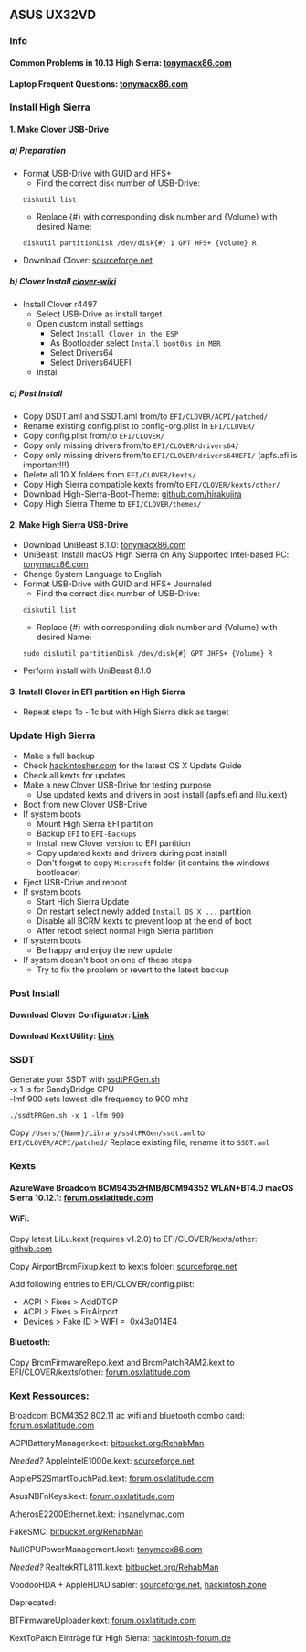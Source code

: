 ## ASUS UX32VD

### Info

#### Common Problems in 10.13 High Sierra: [tonymacx86.com](https://www.tonymacx86.com/threads/readme-common-problems-in-10-13-high-sierra.233582/)

#### Laptop Frequent Questions: [tonymacx86.com](https://www.tonymacx86.com/threads/faq-read-first-laptop-frequent-questions.164990/)

### Install High Sierra

#### 1. Make Clover USB-Drive

##### a) Preparation
- Format USB-Drive with GUID and HFS+
	- Find the correct disk number of USB-Drive:
	```
	diskutil list
	```
	- Replace {#} with corresponding disk number and {Volume} with desired Name:
	```
	diskutil partitionDisk /dev/disk{#} 1 GPT HFS+ {Volume} R
	```
- Download Clover: [sourceforge.net](https://sourceforge.net/projects/cloverefiboot/)

##### b) Clover Install [clover-wiki](https://clover-wiki.zetam.org/Installation)
- Install Clover r4497
	- Select USB-Drive as install target
	- Open custom install settings
		- Select `Install Clover in the ESP`
		- As Bootloader select `Install boot0ss in MBR`
    	- Select Drivers64
    	- Select Drivers64UEFI
	- Install

##### c) Post Install
- Copy DSDT.aml and SSDT.aml from/to `EFI/CLOVER/ACPI/patched/`
- Rename existing config.plist to config-org.plist in `EFI/CLOVER/`
- Copy config.plist from/to `EFI/CLOVER/`
- Copy only missing drivers from/to `EFI/CLOVER/drivers64/`
- Copy only missing drivers from/to `EFI/CLOVER/drivers64UEFI/` (apfs.efi is important!!!)
- Delete all 10.X folders from `EFI/CLOVER/kexts/`
- Copy High Sierra compatible kexts from/to `EFI/CLOVER/kexts/other/`
- Download High-Sierra-Boot-Theme: [github.com/hirakujira](https://github.com/hirakujira/High-Sierra-Boot-Theme)
- Copy High Sierra Theme to `EFI/CLOVER/themes/`

#### 2. Make High Sierra USB-Drive
- Download UniBeast 8.1.0: [tonymacx86.com](https://www.tonymacx86.com/resources/unibeast-8-1-0.353/)
- UniBeast: Install macOS High Sierra on Any Supported Intel-based PC: [tonymacx86.com](https://www.tonymacx86.com/threads/unibeast-install-macos-high-sierra-on-any-supported-intel-based-pc.235474/)
- Change System Language to English
- Format USB-Drive with GUID and HFS+ Journaled
	- Find the correct disk number of USB-Drive:
	```
	diskutil list
	```
	- Replace {#} with corresponding disk number and {Volume} with desired Name:
	```
	sudo diskutil partitionDisk /dev/disk{#} GPT JHFS+ {Volume} R
	```
- Perform install with UniBeast 8.1.0

#### 3. Install Clover in EFI partition on High Sierra
- Repeat steps 1b - 1c but with High Sierra disk as target


### Update High Sierra
- Make a full backup
- Check [hackintosher.com](https://hackintosher.com/guides/) for the latest OS X Update Guide
- Check all kexts for updates
- Make a new Clover USB-Drive for testing purpose
	- Use updated kexts and drivers in post install (apfs.efi and lilu.kext)
- Boot from new Clover USB-Drive
- If system boots
	- Mount High Sierra EFI partition
	- Backup `EFI` to `EFI-Backups`
	- Install new Clover version to EFI partition
	- Copy updated kexts and drivers during post install
	- Don't forget to copy `Microsoft` folder (it contains the windows bootloader)
- Eject USB-Drive and reboot
- If system boots
	- Start High Sierra Update
	- On restart select newly added `Install OS X ...` partition
	- Disable all BCRM kexts to prevent loop at the end of boot
	- After reboot select normal High Sierra partition
- If system boots
	- Be happy and enjoy the new update
- If system doesn't boot on one of these steps 
	- Try to fix the problem or revert to the latest backup

### Post Install

#### Download Clover Configurator: [Link](http://mackie100projects.altervista.org/download-clover-configurator/)

#### Download Kext Utility: [Link](http://cvad-mac.narod.ru/index/0-4)


### SSDT
Generate your SSDT with [ssdtPRGen.sh](https://github.com/Piker-Alpha/ssdtPRGen.sh)
<br>-x 1 is for SandyBridge CPU
<br>-lmf 900 sets lowest idle frequency to 900 mhz
```
./ssdtPRGen.sh -x 1 -lfm 900
```
Copy `/Users/{Name}/Library/ssdtPRGen/ssdt.aml` to `EFI/CLOVER/ACPI/patched/`
Replace existing file, rename it to `SSDT.aml`

### Kexts

#### AzureWave Broadcom BCM94352HMB/BCM94352 WLAN+BT4.0 macOS Sierra 10.12.1: [forum.osxlatitude.com](http://forum.osxlatitude.com/index.php?/topic/9414-azurewave-broadcom-bcm94352hmbbcm94352-wlanbt40-macos-sierra-10121/)

#### WiFi:
Copy latest LiLu.kext (requires v1.2.0) to EFI/CLOVER/kexts/other: [github.com](https://github.com/vit9696/Lilu/releases)

Copy AirportBrcmFixup.kext to kexts folder: [sourceforge.net](https://sourceforge.net/projects/airportbrcmfixup/files/)

Add following entries to EFI/CLOVER/config.plist:
- ACPI > Fixes > AddDTGP
- ACPI > Fixes > FixAirport
- Devices > Fake ID > WIFI =  0x43a014E4

#### Bluetooth:
Copy BrcmFirmwareRepo.kext and BrcmPatchRAM2.kext to EFI/CLOVER/kexts/other: [forum.osxlatitude.com](http://forum.osxlatitude.com/index.php?app=core&module=attach&section=attach&attach_id=12117)


### Kext Ressources:

Broadcom BCM4352 802.11 ac wifi and bluetooth combo card: [forum.osxlatitude.com](http://forum.osxlatitude.com/index.php?/topic/2767-broadcom-bcm4352-80211-ac-wifi-and-bluetooth-combo-card/)

ACPIBatteryManager.kext: [bitbucket.org/RehabMan](https://bitbucket.org/RehabMan/os-x-acpi-battery-driver/downloads/)

*Needed?* AppleIntelE1000e.kext: [sourceforge.net](https://sourceforge.net/projects/osx86drivers/)

ApplePS2SmartTouchPad.kext: [forum.osxlatitude.com](http://forum.osxlatitude.com/index.php?/topic/1948-elan-focaltech-and-synaptics-smart-touchpad-driver-mac-os-x/)

AsusNBFnKeys.kext: [forum.osxlatitude.com](http://forum.osxlatitude.com/index.php?/topic/1968-fn-hotkey-and-als-sensor-driver-for-asus-notebooks/)

AtherosE2200Ethernet.kext: [insanelymac.com](http://www.insanelymac.com/forum/files/file/313-atherose2200ethernet/)

FakeSMC: [bitbucket.org/RehabMan](https://bitbucket.org/RehabMan/os-x-fakesmc-kozlek/downloads/)

NullCPUPowerManagement.kext: [tonymacx86.com](https://www.tonymacx86.com/resources/nullcpupowermanagement.268/)

*Needed?* RealtekRTL8111.kext: [bitbucket.org/RehabMan](https://bitbucket.org/RehabMan/os-x-realtek-network/downloads/)

VoodooHDA + AppleHDADisabler: [sourceforge.net](https://sourceforge.net/projects/voodoohda/files/), [hackintosh.zone](https://www.hackintosh.zone/file/1023-voodoohda-290d10/)

Deprecated:

BTFirmwareUploader.kext: [forum.osxlatitude.com](http://forum.osxlatitude.com/index.php?/topic/2925-bluetooth-firmware-uploader/)

KextToPatch Einträge für High Sierra: [hackintosh-forum.de](https://www.hackintosh-forum.de/index.php/Thread/28676-Neue-Clover-KextsToPatch-Eintr%C3%A4ge-f%C3%BCr-Sierra-High-Sierra/)